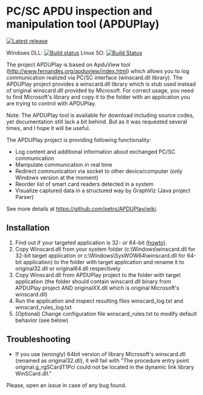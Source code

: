 PC/SC APDU inspection and manipulation tool (APDUPlay)
========

[![Latest release](https://img.shields.io/github/release/crocs-muni/apduplay.svg)](https://github.com/crocs-muni/apduplay/releases/latest)

Windows DLL: [![Build status](https://ci.appveyor.com/api/projects/status/ktwde29drhtw7jml?svg=true)](https://ci.appveyor.com/project/crocs-muni/apduplay)
Linux SO: [![Build Status](https://travis-ci.org/crocs-muni/apduplay.svg?branch=master)](https://travis-ci.org/crocs-muni/apduplay)


The project APDUPlay is based on ApduView tool (http://www.fernandes.org/apduview/index.html) which allows you to log communication realized via PC/SC interface (winscard.dll library). The APDUPlay project provides a winscard.dll library which is stub used instead of original winscard.dll provided by Microsoft. For correct usage, you need to find  Microsoft's library and copy it to the folder with an application you are trying to control with APDUPlay. 

Note: The APDUPlay tool is available for download including source codes, yet documentation still lack a bit behind. But as it was requested several times, and I hope it will be useful.

The APDUPlay project is providing following functionality: 
  * Log content and additional information about exchanged PC/SC communication
  * Manipulate communication in real time
  * Redirect communication via socket to other device/computer (only Windows version at the moment)
  * Reorder list of smart card readers detected in a system
  * Visualize captured data in a structured way by GraphViz (Java project Parser)

See more details at https://github.com/petrs/APDUPlay/wiki.

##  Installation  
1. Find out if your targeted application is 32- or 64-bit [(howto)](https://superuser.com/questions/103071/quick-way-to-tell-if-an-installed-application-is-64-bit-or-32-bit#103073). 
1. Copy Winscard.dll from your system folder (c:\Windows\winscard.dll for 32-bit target application or c:\Windows\SysWOW64\winscard.dll for 64-bit application) to the folder with target application and rename it to original32.dll or original64.dll respectively
2. Copy Winscard.dll from APDUPlay project to the folder with target application (the folder should contain winscard.dll binary from APDUPlay project AND originalXX.dll which is original Microsoft's winscard.dll)
3. Run the application and inspect resulting files winscard_log.txt and winscard_rules_log.txt
4. (Optional) Change configuration file winscard_rules.txt to modify default behavior (see below)

## Troubleshooting

  * If you use (wrongly) 64bit version of library Microsoft's winscard.dll (renamed as original32.dll), it will fail with "The procedure entry point original.g_rgSCardT1Pci could not be located in the dynamic link library WinSCard.dll."  
  



Please, open an issue in case of any bug found. 



